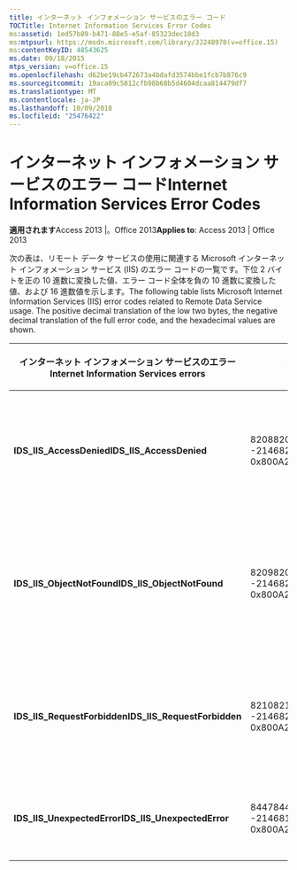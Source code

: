 ```yaml
---
title: インターネット インフォメーション サービスのエラー コード
TOCTitle: Internet Information Services Error Codes
ms:assetid: 1ed57b89-b471-88e5-e5af-85323dec18d3
ms:mtpsurl: https://msdn.microsoft.com/library/JJ248978(v=office.15)
ms:contentKeyID: 48543625
ms.date: 09/18/2015
mtps_version: v=office.15
ms.openlocfilehash: d62be19cb472673a4bdafd3574bbe1fcb7b876c9
ms.sourcegitcommit: 19aca09c5812cfb98b68b5d4604dcaa814479df7
ms.translationtype: MT
ms.contentlocale: ja-JP
ms.lasthandoff: 10/09/2018
ms.locfileid: "25476422"
---
```

# <a name="internet-information-services-error-codes"></a><span data-ttu-id="6f910-102">インターネット インフォメーション サービスのエラー コード</span><span class="sxs-lookup"><span data-stu-id="6f910-102">Internet Information Services Error Codes</span></span>


<span data-ttu-id="6f910-103">**適用されます**Access 2013 |。Office 2013</span><span class="sxs-lookup"><span data-stu-id="6f910-103">**Applies to**: Access 2013 | Office 2013</span></span>

<span data-ttu-id="6f910-p101">次の表は、リモート データ サービスの使用に関連する Microsoft インターネット インフォメーション サービス (IIS) のエラー コードの一覧です。下位 2 バイトを正の 10 進数に変換した値、エラー コード全体を負の 10 進数に変換した値、および 16 進数値を示します。</span><span class="sxs-lookup"><span data-stu-id="6f910-p101">The following table lists Microsoft Internet Information Services (IIS) error codes related to Remote Data Service usage. The positive decimal translation of the low two bytes, the negative decimal translation of the full error code, and the hexadecimal values are shown.</span></span>

<table>
<colgroup>
<col style="width: 33%" />
<col style="width: 33%" />
<col style="width: 33%" />
</colgroup>
<thead>
<tr class="header">
<th><p><span data-ttu-id="6f910-106">インターネット インフォメーション サービスのエラー</span><span class="sxs-lookup"><span data-stu-id="6f910-106">Internet Information Services errors</span></span></p></th>
<th><p><span data-ttu-id="6f910-107">番号</span><span class="sxs-lookup"><span data-stu-id="6f910-107">Number</span></span></p></th>
<th><p><span data-ttu-id="6f910-108">説明</span><span class="sxs-lookup"><span data-stu-id="6f910-108">Description</span></span></p></th>
</tr>
</thead>
<tbody>
<tr class="odd">
<td><p><span data-ttu-id="6f910-109"><strong>IDS_IIS_AccessDenied</strong></span><span class="sxs-lookup"><span data-stu-id="6f910-109"><strong>IDS_IIS_AccessDenied</strong></span></span></p></td>
<td><p><span data-ttu-id="6f910-110">8208</span><span class="sxs-lookup"><span data-stu-id="6f910-110">8208</span></span><br />
<span data-ttu-id="6f910-111">-2146820080</span><span class="sxs-lookup"><span data-stu-id="6f910-111">-2146820080</span></span><br />
<span data-ttu-id="6f910-112">0x800A2010</span><span class="sxs-lookup"><span data-stu-id="6f910-112">0x800A2010</span></span></p></td>
<td><p><span data-ttu-id="6f910-113">インターネット サーバー エラー : アクセスは拒否されました。</span><span class="sxs-lookup"><span data-stu-id="6f910-113">Internet Server Error: Access Denied.</span></span></p></td>
</tr>
<tr class="even">
<td><p><span data-ttu-id="6f910-114"><strong>IDS_IIS_ObjectNotFound</strong></span><span class="sxs-lookup"><span data-stu-id="6f910-114"><strong>IDS_IIS_ObjectNotFound</strong></span></span></p></td>
<td><p><span data-ttu-id="6f910-115">8209</span><span class="sxs-lookup"><span data-stu-id="6f910-115">8209</span></span><br />
<span data-ttu-id="6f910-116">-2146820079</span><span class="sxs-lookup"><span data-stu-id="6f910-116">-2146820079</span></span><br />
<span data-ttu-id="6f910-117">0x800A2011</span><span class="sxs-lookup"><span data-stu-id="6f910-117">0x800A2011</span></span></p></td>
<td><p><span data-ttu-id="6f910-118">インターネット サーバー エラー : オブジェクト/モジュールが見つかりません。</span><span class="sxs-lookup"><span data-stu-id="6f910-118">Internet Server Error: Object/module not found.</span></span></p></td>
</tr>
<tr class="odd">
<td><p><span data-ttu-id="6f910-119"><strong>IDS_IIS_RequestForbidden</strong></span><span class="sxs-lookup"><span data-stu-id="6f910-119"><strong>IDS_IIS_RequestForbidden</strong></span></span></p></td>
<td><p><span data-ttu-id="6f910-120">8210</span><span class="sxs-lookup"><span data-stu-id="6f910-120">8210</span></span><br />
<span data-ttu-id="6f910-121">-2146820078</span><span class="sxs-lookup"><span data-stu-id="6f910-121">-2146820078</span></span><br />
<span data-ttu-id="6f910-122">0x800A2012</span><span class="sxs-lookup"><span data-stu-id="6f910-122">0x800A2012</span></span></p></td>
<td><p><span data-ttu-id="6f910-123">インターネット サーバー エラー : 要求は禁止されています。</span><span class="sxs-lookup"><span data-stu-id="6f910-123">Internet Server Error: Request Forbidden.</span></span></p></td>
</tr>
<tr class="even">
<td><p><span data-ttu-id="6f910-124"><strong>IDS_IIS_UnexpectedError</strong></span><span class="sxs-lookup"><span data-stu-id="6f910-124"><strong>IDS_IIS_UnexpectedError</strong></span></span></p></td>
<td><p><span data-ttu-id="6f910-125">8447</span><span class="sxs-lookup"><span data-stu-id="6f910-125">8447</span></span><br />
<span data-ttu-id="6f910-126">-2146819841</span><span class="sxs-lookup"><span data-stu-id="6f910-126">-2146819841</span></span><br />
<span data-ttu-id="6f910-127">0x800A20FF</span><span class="sxs-lookup"><span data-stu-id="6f910-127">0x800A20FF</span></span></p></td>
<td><p><span data-ttu-id="6f910-128">インターネット サーバー エラーです。</span><span class="sxs-lookup"><span data-stu-id="6f910-128">Internet Server Error.</span></span></p></td>
</tr>
</tbody>
</table>

